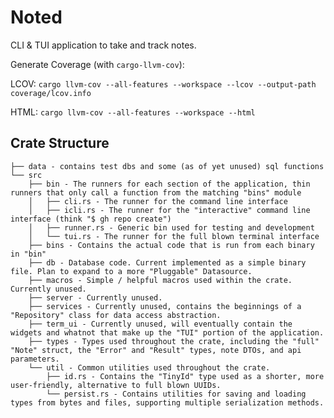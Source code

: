 # Noted

CLI & TUI application to take and track notes.

Generate Coverage (with `cargo-llvm-cov`):

LCOV: `cargo llvm-cov --all-features --workspace --lcov --output-path coverage/lcov.info`

HTML: `cargo llvm-cov --all-features --workspace --html`

## Crate Structure

```
├── data - contains test dbs and some (as of yet unused) sql functions
└── src
    ├── bin - The runners for each section of the application, thin runners that only call a function from the matching "bins" module
    │   ├── cli.rs - The runner for the command line interface
    │   ├── icli.rs - The runner for the "interactive" command line interface (think "$ gh repo create")
    │   ├── runner.rs - Generic bin used for testing and development
    │   └── tui.rs - The runner for the full blown terminal interface
    ├── bins - Contains the actual code that is run from each binary in "bin"
    ├── db - Database code. Current implemented as a simple binary file. Plan to expand to a more "Pluggable" Datasource.
    ├── macros - Simple / helpful macros used within the crate. Currently unused.
    ├── server - Currently unused.
    ├── services - Currently unused, contains the beginnings of a "Repository" class for data access abstraction.
    ├── term_ui - Currently unused, will eventually contain the widgets and whatnot that make up the "TUI" portion of the application.
    ├── types - Types used throughout the crate, including the "full" "Note" struct, the "Error" and "Result" types, note DTOs, and api parameters.
    └── util - Common utilities used throughout the crate.
        ├── id.rs - Contains the "TinyId" type used as a shorter, more user-friendly, alternative to full blown UUIDs.
        └── persist.rs - Contains utilities for saving and loading types from bytes and files, supporting multiple serialization methods.
```

